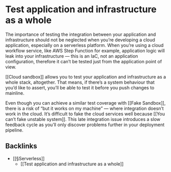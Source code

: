 # Test application and infrastructure as a whole
The importance of testing the integration between your application and infrastructure should not be neglected when you’re developing a cloud application, especially on a serverless platform. When you’re using a cloud workflow service, like AWS Step Function for example, application logic will leak into your infrastructure — this is an IaC, not an application configuration, therefore it can’t be tested just from the application point of view.

[[Cloud sandbox]] allows you to test your application and infrastructure as a whole stack, altogether. That means, if there’s a system behaviour that you’d like to assert, you’ll be able to test it before you push changes to mainline.

Even though you can achieve a similar test coverage with [[Fake Sandbox]], there is a risk of “but it works on my machine” — where integration doesn’t work in the cloud. It’s difficult to fake the cloud services well because [[You can’t fake unstable system]]. This late integration issue introduces a slow feedback cycle as you’ll only discover problems further in your deployment pipeline.

## Backlinks
* [[§Serverless]]
	* [[Test application and infrastructure as a whole]]

<!-- #evergreen #infrastructure #serverless -->

<!-- {BearID:6CA52B63-B523-41DC-957D-706777A38B04-1543-00002B68F10AEFEE} -->

